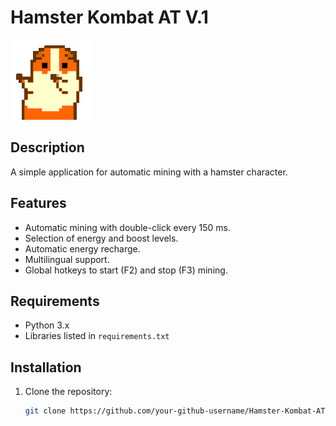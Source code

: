 # Hamster Kombat AT V.1

![hamster dance](hamster_dance.gif)

## Description
A simple application for automatic mining with a hamster character.

## Features
- Automatic mining with double-click every 150 ms.
- Selection of energy and boost levels.
- Automatic energy recharge.
- Multilingual support.
- Global hotkeys to start (F2) and stop (F3) mining.

## Requirements
- Python 3.x
- Libraries listed in `requirements.txt`

## Installation
1. Clone the repository:
   ```sh
   git clone https://github.com/your-github-username/Hamster-Kombat-AT-V1.git
